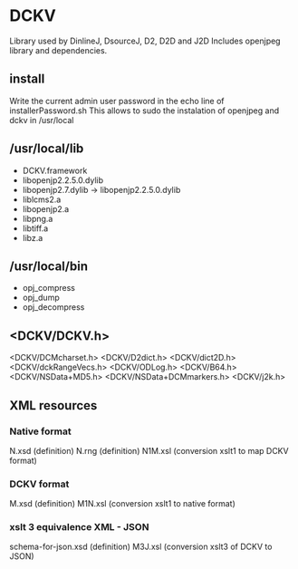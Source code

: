 # DCKV

Library used by DinlineJ, DsourceJ, D2, D2D and J2D
Includes openjpeg library and dependencies.

## install

Write the current admin user password in the echo line of installerPassword.sh
This allows to sudo the instalation of openjpeg and dckv in /usr/local

## /usr/local/lib
- DCKV.framework
- libopenjp2.2.5.0.dylib
- libopenjp2.7.dylib -> libopenjp2.2.5.0.dylib
- liblcms2.a
- libopenjp2.a
- libpng.a
- libtiff.a
- libz.a

## /usr/local/bin
- opj_compress
- opj_dump
- opj_decompress


## <DCKV/DCKV.h>

<DCKV/DCMcharset.h>
<DCKV/D2dict.h>
<DCKV/dict2D.h>
<DCKV/dckRangeVecs.h>
<DCKV/ODLog.h>
<DCKV/B64.h>
<DCKV/NSData+MD5.h>
<DCKV/NSData+DCMmarkers.h>
<DCKV/j2k.h>


## XML resources

### Native format
N.xsd (definition)
N.rng (definition)
N1M.xsl  (conversion xslt1 to map DCKV format)

### DCKV format
M.xsd (definition)
M1N.xsl (conversion xslt1 to native format)

### xslt 3 equivalence XML - JSON
schema-for-json.xsd (definition)
M3J.xsl (conversion xslt3 of DCKV to JSON)
